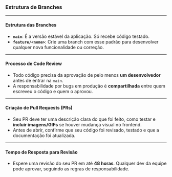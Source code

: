 ### Estrutura de Branches

---

#### **Estrutura das Branches**

- **`main`**: É a versão estável da aplicação. Só recebe código testado.
- **`feature/<nome>`**: Crie uma branch com esse padrão para desenvolver qualquer nova funcionalidade ou correção.

---

#### **Processo de Code Review**

- Todo código precisa da aprovação de pelo menos **um desenvolvedor** antes de entrar na `main`.
- A responsabilidade por bugs em produção é **compartilhada** entre quem escreveu o código e quem o aprovou.

---

#### **Criação de Pull Requests (PRs)**

- Seu PR deve ter uma descrição clara do que foi feito, como testar e **incluir imagens/GIFs** se houver mudança visual no frontend.
- Antes de abrir, confirme que seu código foi revisado, testado e que a documentação foi atualizada.

---

#### **Tempo de Resposta para Revisão**

- Espere uma revisão do seu PR em até **48 horas**. Qualquer dev da equipe pode aprovar, seguindo as regras de responsabilidade.
